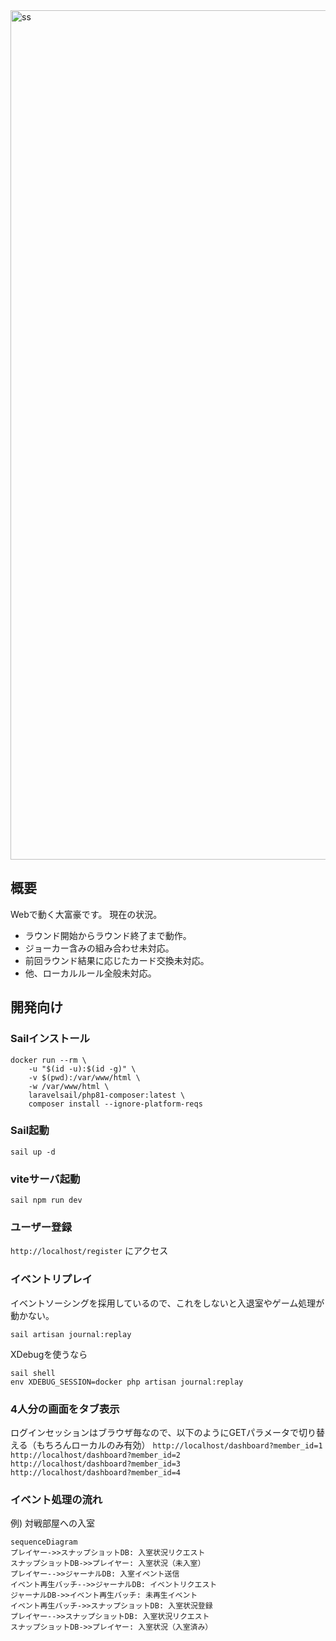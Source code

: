 <img width="1359" alt="ss" src="https://user-images.githubusercontent.com/59838965/186791099-7541a2ad-4d32-43c2-b922-f736e3503f34.png">

## 概要
Webで動く大富豪です。
現在の状況。
 - ラウンド開始からラウンド終了まで動作。
 - ジョーカー含みの組み合わせ未対応。
 - 前回ラウンド結果に応じたカード交換未対応。
 - 他、ローカルルール全般未対応。

## 開発向け
### Sailインストール
```
docker run --rm \
    -u "$(id -u):$(id -g)" \
    -v $(pwd):/var/www/html \
    -w /var/www/html \
    laravelsail/php81-composer:latest \
    composer install --ignore-platform-reqs
```

### Sail起動
```
sail up -d
```

### viteサーバ起動
```
sail npm run dev
```

### ユーザー登録
`http://localhost/register` にアクセス

### イベントリプレイ
イベントソーシングを採用しているので、これをしないと入退室やゲーム処理が動かない。
```
sail artisan journal:replay
```
XDebugを使うなら
```
sail shell
env XDEBUG_SESSION=docker php artisan journal:replay
```

### 4人分の画面をタブ表示
ログインセッションはブラウザ毎なので、以下のようにGETパラメータで切り替える（もちろんローカルのみ有効）
`http://localhost/dashboard?member_id=1`<br>
`http://localhost/dashboard?member_id=2`<br>
`http://localhost/dashboard?member_id=3`<br>
`http://localhost/dashboard?member_id=4`<br>

### イベント処理の流れ

例) 対戦部屋への入室
```mermaid
sequenceDiagram
プレイヤー->>スナップショットDB: 入室状況リクエスト
スナップショットDB->>プレイヤー: 入室状況（未入室）
プレイヤー-->>ジャーナルDB: 入室イベント送信
イベント再生バッチ-->>ジャーナルDB: イベントリクエスト
ジャーナルDB->>イベント再生バッチ: 未再生イベント
イベント再生バッチ->>スナップショットDB: 入室状況登録
プレイヤー-->>スナップショットDB: 入室状況リクエスト
スナップショットDB->>プレイヤー: 入室状況（入室済み）
```
